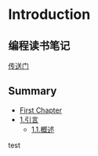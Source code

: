 # Introduction

## 编程读书笔记

[传送门](https://github.com/344310362/rj-book/tree/cc35d44aea59623d3e4ec670dde999306a5f54de/SUMMARY.md)

## Summary

* [First Chapter](chapter1.md)
* [1.引言](chapter2/)
  * [1.1.概述](chapter2/11-gai-shu.md)

test

